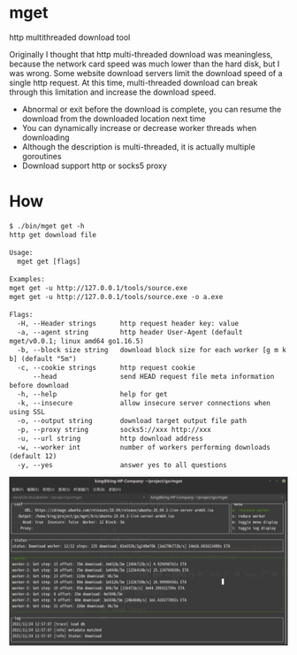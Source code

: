 # mget
http multithreaded download tool

Originally I thought that http multi-threaded download was meaningless, because the network card speed was much lower than the hard disk, but I was wrong. Some website download servers limit the download speed of a single http request. At this time, multi-threaded download can break through this limitation and increase the download speed.

* Abnormal or exit before the download is complete, you can resume the download from the downloaded location next time
* You can dynamically increase or decrease worker threads when downloading
* Although the description is multi-threaded, it is actually multiple goroutines
* Download support http or socks5 proxy

# How
```
$ ./bin/mget get -h
http get download file

Usage:
  mget get [flags]

Examples:
mget get -u http://127.0.0.1/tools/source.exe
mget get -u http://127.0.0.1/tools/source.exe -o a.exe

Flags:
  -H, --Header strings      http request header key: value
  -a, --agent string        http header User-Agent (default mget/v0.0.1; linux amd64 go1.16.5)
  -b, --block size string   download block size for each worker [g m k b] (default "5m")
  -c, --cookie strings      http request cookie
      --head                send HEAD request file meta information before download
  -h, --help                help for get
  -k, --insecure            allow insecure server connections when using SSL
  -o, --output string       download target output file path
  -p, --proxy string        socks5://xxx http://xxx
  -u, --url string          http download address
  -w, --worker int          number of workers performing downloads (default 12)
  -y, --yes                 answer yes to all questions
```

![](0.png)